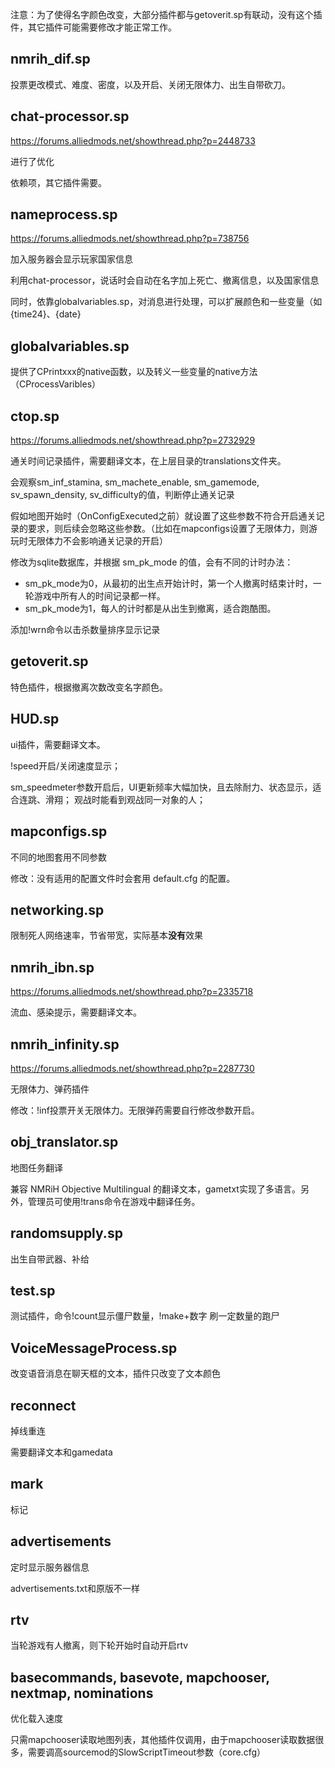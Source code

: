 
注意：为了使得名字颜色改变，大部分插件都与getoverit.sp有联动，没有这个插件，其它插件可能需要修改才能正常工作。
## nmrih_dif.sp

投票更改模式、难度、密度，以及开启、关闭无限体力、出生自带砍刀。
## chat-processor.sp
https://forums.alliedmods.net/showthread.php?p=2448733

进行了优化

依赖项，其它插件需要。
## nameprocess.sp
https://forums.alliedmods.net/showthread.php?p=738756

加入服务器会显示玩家国家信息

利用chat-processor，说话时会自动在名字加上死亡、撤离信息，以及国家信息

同时，依靠globalvariables.sp，对消息进行处理，可以扩展颜色和一些变量（如{time24}、{date}

## globalvariables.sp

提供了CPrintxxx的native函数，以及转义一些变量的native方法（CProcessVaribles）

## ctop.sp
https://forums.alliedmods.net/showthread.php?p=2732929

通关时间记录插件，需要翻译文本，在上层目录的translations文件夹。

会观察sm_inf_stamina, sm_machete_enable, sm_gamemode, sv_spawn_density, sv_difficulty的值，判断停止通关记录

假如地图开始时（OnConfigExecuted之前）就设置了这些参数不符合开启通关记录的要求，则后续会忽略这些参数。（比如在mapconfigs设置了无限体力，则游玩时无限体力不会影响通关记录的开启）

修改为sqlite数据库，并根据 sm_pk_mode 的值，会有不同的计时办法：
- sm_pk_mode为0，从最初的出生点开始计时，第一个人撤离时结束计时，一轮游戏中所有人的时间记录都一样。
- sm_pk_mode为1，每人的计时都是从出生到撤离，适合跑酷图。

添加!wrn命令以击杀数量排序显示记录

## getoverit.sp
特色插件，根据撤离次数改变名字颜色。

## HUD.sp
ui插件，需要翻译文本。

!speed开启/关闭速度显示；

sm_speedmeter参数开启后，UI更新频率大幅加快，且去除耐力、状态显示，适合连跳、滑翔；
观战时能看到观战同一对象的人；

## mapconfigs.sp
不同的地图套用不同参数

修改：没有适用的配置文件时会套用 default.cfg 的配置。

## networking.sp
限制死人网络速率，节省带宽，实际基本**没有**效果
## nmrih_ibn.sp
https://forums.alliedmods.net/showthread.php?p=2335718

流血、感染提示，需要翻译文本。
## nmrih_infinity.sp
https://forums.alliedmods.net/showthread.php?p=2287730

无限体力、弹药插件

修改：!inf投票开关无限体力。无限弹药需要自行修改参数开启。

## obj_translator.sp
地图任务翻译

兼容 NMRiH Objective Multilingual 的翻译文本，gametxt实现了多语言。另外，管理员可使用!trans命令在游戏中翻译任务。

## randomsupply.sp
出生自带武器、补给

## test.sp
测试插件，命令!count显示僵尸数量，!make+数字 刷一定数量的跑尸

## VoiceMessageProcess.sp
改变语音消息在聊天框的文本，插件只改变了文本颜色

## reconnect
掉线重连

需要翻译文本和gamedata

## mark
标记

## advertisements
定时显示服务器信息

advertisements.txt和原版不一样

## rtv
当轮游戏有人撤离，则下轮开始时自动开启rtv

## basecommands, basevote, mapchooser, nextmap, nominations
优化载入速度

只需mapchooser读取地图列表，其他插件仅调用，由于mapchooser读取数据很多，需要调高sourcemod的SlowScriptTimeout参数（core.cfg）